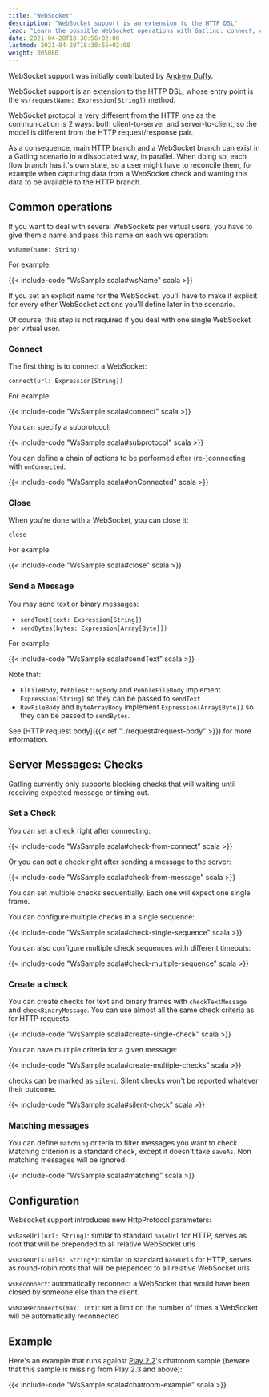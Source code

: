 ```yaml
---
title: "WebSocket"
description: "WebSocket support is an extension to the HTTP DSL"
lead: "Learn the possible WebSocket operations with Gatling: connect, close, send"
date: 2021-04-20T18:30:56+02:00
lastmod: 2021-04-20T18:30:56+02:00
weight: 005080
---
```


WebSocket support was initially contributed by [Andrew Duffy](https://github.com/amjjd).

WebSocket support is an extension to the HTTP DSL, whose entry point is the `ws(requestName: Expression[String])` method.

WebSocket protocol is very different from the HTTP one as the communication is 2 ways: both client-to-server and server-to-client, so the model is different from the HTTP request/response pair.

As a consequence, main HTTP branch and a WebSocket branch can exist in a Gatling scenario in a dissociated way, in parallel.
When doing so, each flow branch has it's own state, so a user might have to reconcile them, for example when capturing data from a WebSocket check and wanting this data to be available to the HTTP branch.

## Common operations

If you want to deal with several WebSockets per virtual users, you have to give them a name and pass this name on each ws operation:

`wsName(name: String)`

For example:

{{< include-code "WsSample.scala#wsName" scala >}}

If you set an explicit name for the WebSocket, you'll have to make it explicit for every other WebSocket actions you'll define later in the scenario.

Of course, this step is not required if you deal with one single WebSocket per virtual user.

### Connect

The first thing is to connect a WebSocket:

`connect(url: Expression[String])`

For example:

{{< include-code "WsSample.scala#connect" scala >}}

You can specify a subprotocol:

{{< include-code "WsSample.scala#subprotocol" scala >}}

You can define a chain of actions to be performed after (re-)connecting with `onConnected`:

{{< include-code "WsSample.scala#onConnected" scala >}}

### Close

When you're done with a WebSocket, you can close it:

`close`

For example:

{{< include-code "WsSample.scala#close" scala >}}

### Send a Message

You may send text or binary messages:

* `sendText(text: Expression[String])`
* `sendBytes(bytes: Expression[Array[Byte]])`

For example:

{{< include-code "WsSample.scala#sendText" scala >}}

Note that:

* `ElFileBody`, `PebbleStringBody` and `PebbleFileBody` implement `Expression[String]` so they can be passed to `sendText`
* `RawFileBody` and `ByteArrayBody` implement `Expression[Array[Byte]]` so they can be passed to `sendBytes`.

See [HTTP request body]({{< ref "../request#request-body" >}}) for more information.

## Server Messages: Checks

Gatling currently only supports blocking checks that will waiting until receiving expected message or timing out.

### Set a Check

You can set a check right after connecting:

{{< include-code "WsSample.scala#check-from-connect" scala >}}

Or you can set a check right after sending a message to the server:

{{< include-code "WsSample.scala#check-from-message" scala >}}

You can set multiple checks sequentially. Each one will expect one single frame.

You can configure multiple checks in a single sequence:

{{< include-code "WsSample.scala#check-single-sequence" scala >}}

You can also configure multiple check sequences with different timeouts:

{{< include-code "WsSample.scala#check-multiple-sequence" scala >}}

### Create a check

You can create checks for text and binary frames with `checkTextMessage` and `checkBinaryMessage`.
You can use almost all the same check criteria as for HTTP requests.

{{< include-code "WsSample.scala#create-single-check" scala >}}

You can have multiple criteria for a given message:

{{< include-code "WsSample.scala#create-multiple-checks" scala >}}

checks can be marked as `silent`.
Silent checks won't be reported whatever their outcome.

{{< include-code "WsSample.scala#silent-check" scala >}}

### Matching messages

You can define `matching` criteria to filter messages you want to check.
Matching criterion is a standard check, except it doesn't take `saveAs`.
Non matching messages will be ignored.

{{< include-code "WsSample.scala#matching" scala >}}

## Configuration

Websocket support introduces new HttpProtocol parameters:

`wsBaseUrl(url: String)`: similar to standard `baseUrl` for HTTP, serves as root that will be prepended to all relative WebSocket urls

`wsBaseUrls(urls: String*)`: similar to standard `baseUrls` for HTTP, serves as round-robin roots that will be prepended to all relative WebSocket urls

`wsReconnect`: automatically reconnect a WebSocket that would have been closed by someone else than the client.

`wsMaxReconnects(max: Int)`: set a limit on the number of times a WebSocket will be automatically reconnected

## Example

Here's an example that runs against [Play 2.2](https://www.playframework.com/download#older-versions)'s chatroom sample (beware that this sample is missing from Play 2.3 and above):

{{< include-code "WsSample.scala#chatroom-example" scala >}}
